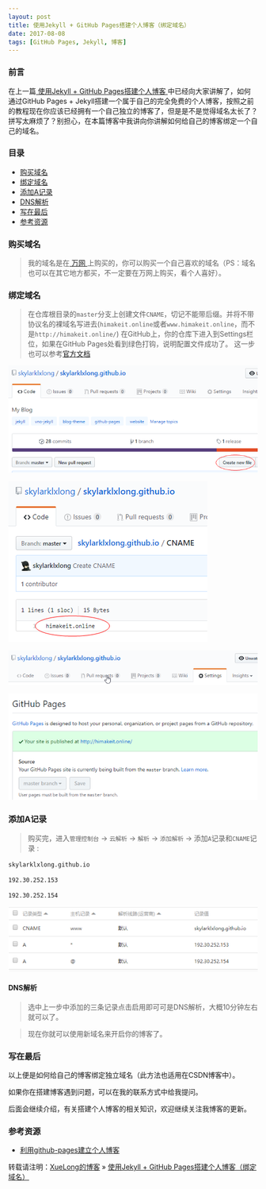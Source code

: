 ```yaml
---
layout: post
title: 使用Jekyll + GitHub Pages搭建个人博客（绑定域名）
date: 2017-08-08
tags: [GitHub Pages, Jekyll, 博客]
---
```


### 前言

在上一篇<a href="/2017/08/jekyll-blog-build/" target="_blank"> 使用Jekyll + GitHub Pages搭建个人博客 </a>中已经向大家讲解了，如何通过GitHub Pages + Jekyll搭建一个属于自己的完全免费的个人博客，按照之前的教程现在你应该已经拥有一个自己独立的博客了，但是是不是觉得域名太长了？拼写太麻烦了？别担心，在本篇博客中我讲向你讲解如何给自己的博客绑定一个自己的域名。

### 目录

* [购买域名](#buy-domain)
* [绑定域名](#binding-domain)
* [添加A记录](#add-a)
* [DNS解析](#dns)
* [写在最后](#the-end)
* [参考资源](#reference-data)

### <a name="buy-domain"></a>购买域名

> 我的域名是在<a href="https://wanwang.aliyun.com/" target="_blank"> 万网 </a>上购买的，你可以购买一个自己喜欢的域名（PS：域名也可以在其它地方都买，不一定要在万网上购买，看个人喜好）。

### <a name="binding-domain"></a>绑定域名

> 在仓库根目录的`master`分支上创建文件`CNAME`，切记不能带后缀。并将不带协议名的裸域名写进去(`himakeit.online`或者`www.himakeit.online`，而不是`http://himakeit.online/`)
在GitHub上，你的仓库下进入到Settings栏位，如果在GitHub Pages处看到绿色打钩，说明配置文件成功了。
这一步也可以参考<a href="https://help.github.com/articles/setting-up-your-pages-site-repository/" target="_blank">官方文档</a>
   
![](/assets/images/posts/jekyll/github_newfile.png)

![](/assets/images/posts/jekyll/github_cname.png)
   
![](/assets/images/posts/jekyll/github_settings.png)
   
![](/assets/images/posts/jekyll/github_domain.png)

### <a name="add-a"></a>添加A记录

> 购买完，进入`管理控制台` -> `云解析` -> `解析` -> `添加解析` -> 添加`A`记录和`CNAME`记录 :  
> 
`skylarklxlong.github.io`  
>
`192.30.252.153`  
>
`192.30.252.154`
  
![](/assets/images/posts/jekyll/github_dns.png)

#### <a name="dns"></a>DNS解析

> 选中上一步中添加的三条记录点击启用即可可是DNS解析，大概10分钟左右就可以了。

> 现在你就可以使用新域名来开启你的博客了。

### <a name="the-end"></a>写在最后

以上便是如何给自己的博客绑定独立域名（此方法也适用在CSDN博客中）。

如果你在搭建博客遇到问题，可以在我的联系方式中给我提问。

后面会继续介绍，有关搭建个人博客的相关知识，欢迎继续关注我博客的更新。


### <a name="reference-data"></a>参考资源
* <a href="http://blog.csdn.net/garfielder007/article/details/50224761" target="_blank">利用github-pages建立个人博客</a>    
  

转载请注明：[XueLong的博客](http://himakeit.online) » [使用Jekyll + GitHub Pages搭建个人博客（绑定域名）](http://himakeit.online/2017/08/jekyll-blog-build-binding-domain/)  